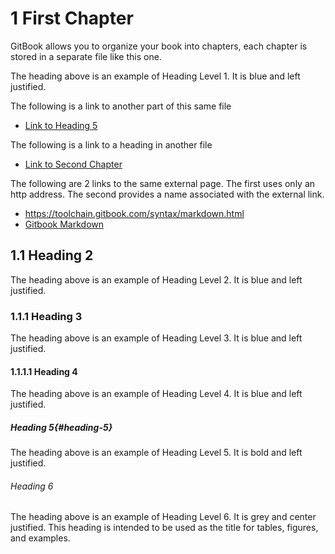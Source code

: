 <!--- @file
  First Chapter of EDK II Template Specification

  Copyright (c) 2017, Intel Corporation. All rights reserved.<BR>

  Redistribution and use in source (original document form) and 'compiled'
  forms (converted to PDF, epub, HTML and other formats) with or without
  modification, are permitted provided that the following conditions are met:

  1) Redistributions of source code (original document form) must retain the
     above copyright notice, this list of conditions and the following
     disclaimer as the first lines of this file unmodified.

  2) Redistributions in compiled form (transformed to other DTDs, converted to
     PDF, epub, HTML and other formats) must reproduce the above copyright
     notice, this list of conditions and the following disclaimer in the
     documentation and/or other materials provided with the distribution.

  THIS DOCUMENTATION IS PROVIDED BY TIANOCORE PROJECT "AS IS" AND ANY EXPRESS OR
  IMPLIED WARRANTIES, INCLUDING, BUT NOT LIMITED TO, THE IMPLIED WARRANTIES OF
  MERCHANTABILITY AND FITNESS FOR A PARTICULAR PURPOSE ARE DISCLAIMED. IN NO
  EVENT SHALL TIANOCORE PROJECT  BE LIABLE FOR ANY DIRECT, INDIRECT, INCIDENTAL,
  SPECIAL, EXEMPLARY, OR CONSEQUENTIAL DAMAGES (INCLUDING, BUT NOT LIMITED TO,
  PROCUREMENT OF SUBSTITUTE GOODS OR SERVICES; LOSS OF USE, DATA, OR PROFITS;
  OR BUSINESS INTERRUPTION) HOWEVER CAUSED AND ON ANY THEORY OF LIABILITY,
  WHETHER IN CONTRACT, STRICT LIABILITY, OR TORT (INCLUDING NEGLIGENCE OR
  OTHERWISE) ARISING IN ANY WAY OUT OF THE USE OF THIS DOCUMENTATION, EVEN IF
  ADVISED OF THE POSSIBILITY OF SUCH DAMAGE.

-->

# 1 First Chapter

GitBook allows you to organize your book into chapters, each chapter is stored in a separate file like this one.  

The heading above is an example of Heading Level 1.  It is blue and left justified.

The following is a link to another part of this same file

* [Link to Heading 5](#heading-5)

The following is a link to a heading in another file

* [Link to Second Chapter](chapter2.md#2-second-chapter)

The following are 2 links to the same external page.  The first uses only an http address.  The second provides a name associated with the external link.

* https://toolchain.gitbook.com/syntax/markdown.html
* [Gitbook Markdown](https://toolchain.gitbook.com/syntax/markdown.html)

## 1.1 Heading 2

The heading above is an example of Heading Level 2.  It is blue and left justified.

### 1.1.1 Heading 3

The heading above is an example of Heading Level 3.  It is blue and left justified.

#### 1.1.1.1 Heading 4

The heading above is an example of Heading Level 4.  It is blue and left justified.

##### Heading 5{#heading-5}

The heading above is an example of Heading Level 5.  It is bold and left justified.

###### Heading 6

The heading above is an example of Heading Level 6.  It is grey and center justified.  This heading is intended to be used as the title for tables, figures, and examples.
